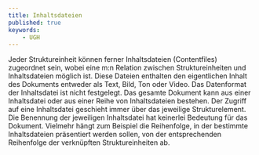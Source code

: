 ```yaml
---
title: Inhaltsdateien
published: true
keywords:
    - UGH
---
```


Jeder Struktureinheit können ferner Inhaltsdateien (Contentfiles) zugeordnet sein, wobei eine m:n Relation zwischen Struktureinheiten und Inhaltsdateien möglich ist. Diese Dateien enthalten den eigentlichen Inhalt des Dokuments entweder als Text, Bild, Ton oder Video. Das Datenformat der Inhaltsdatei ist nicht festgelegt. Das gesamte Dokument kann aus einer Inhaltsdatei oder aus einer Reihe von Inhaltsdateien bestehen. Der Zugriff auf eine Inhaltsdatei geschieht immer über das jeweilige Strukturelement. Die Benennung der jeweiligen Inhaltsdatei hat keinerlei Bedeutung für das Dokument. Vielmehr hängt zum Beispiel die Reihenfolge, in der bestimmte Inhaltsdateien präsentiert werden sollen, von der entsprechenden Reihenfolge der verknüpften Struktureinheiten ab.

